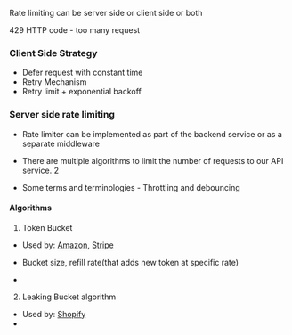 Rate limiting can be server side or client side or both

429 HTTP code - too many request


### Client Side Strategy
- Defer request with constant time
- Retry Mechanism
- Retry limit + exponential backoff


### Server side rate limiting

- Rate limiter can be implemented as part of the backend service or as a separate middleware

- There are multiple algorithms to limit the number of requests to our API service. 2

- Some terms and terminologies - Throttling and debouncing


#### Algorithms

1. Token Bucket

- Used by: [Amazon](), [Stripe]()
- Bucket size, refill rate(that adds new token at specific rate)

- 
2. Leaking Bucket algorithm

- Used by: [Shopify]()
- 